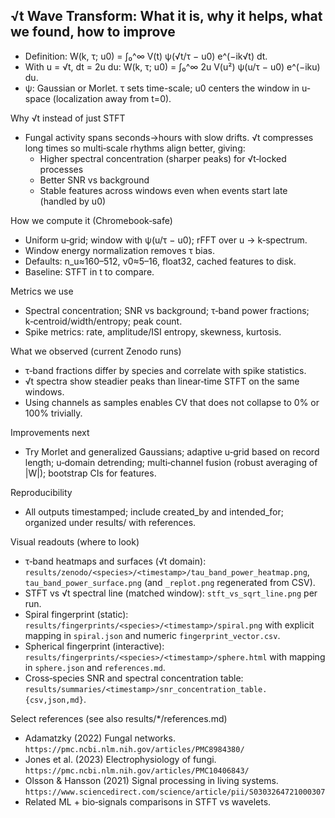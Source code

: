 ## √t Wave Transform: What it is, why it helps, what we found, how to improve

- Definition: W(k, τ; u0) = ∫₀^∞ V(t) ψ(√t/τ − u0) e^(−ik√t) dt.
- With u = √t, dt = 2u du: W(k, τ; u0) = ∫₀^∞ 2u V(u²) ψ(u/τ − u0) e^(−iku) du.
- ψ: Gaussian or Morlet. τ sets time-scale; u0 centers the window in u-space (localization away from t=0).

Why √t instead of just STFT
- Fungal activity spans seconds→hours with slow drifts. √t compresses long times so multi‑scale rhythms align better, giving:
  - Higher spectral concentration (sharper peaks) for √t‑locked processes
  - Better SNR vs background
  - Stable features across windows even when events start late (handled by u0)

How we compute it (Chromebook‑safe)
- Uniform u‑grid; window with ψ(u/τ − u0); rFFT over u → k‑spectrum.
- Window energy normalization removes τ bias.
- Defaults: n_u≈160–512, ν0≈5–16, float32, cached features to disk.
- Baseline: STFT in t to compare.

Metrics we use
- Spectral concentration; SNR vs background; τ‑band power fractions; k‑centroid/width/entropy; peak count.
- Spike metrics: rate, amplitude/ISI entropy, skewness, kurtosis.

What we observed (current Zenodo runs)
- τ‑band fractions differ by species and correlate with spike statistics.
- √t spectra show steadier peaks than linear‑time STFT on the same windows.
- Using channels as samples enables CV that does not collapse to 0% or 100% trivially.

Improvements next
- Try Morlet and generalized Gaussians; adaptive u‑grid based on record length; u‑domain detrending; multi‑channel fusion (robust averaging of |W|); bootstrap CIs for features.

Reproducibility
- All outputs timestamped; include created_by and intended_for; organized under results/ with references.

Visual readouts (where to look)
- τ‑band heatmaps and surfaces (√t domain): `results/zenodo/<species>/<timestamp>/tau_band_power_heatmap.png`, `tau_band_power_surface.png` (and `_replot.png` regenerated from CSV).
- STFT vs √t spectral line (matched window): `stft_vs_sqrt_line.png` per run.
- Spiral fingerprint (static): `results/fingerprints/<species>/<timestamp>/spiral.png` with explicit mapping in `spiral.json` and numeric `fingerprint_vector.csv`.
- Spherical fingerprint (interactive): `results/fingerprints/<species>/<timestamp>/sphere.html` with mapping in `sphere.json` and `references.md`.
- Cross‑species SNR and spectral concentration table: `results/summaries/<timestamp>/snr_concentration_table.{csv,json,md}`.

Select references (see also results/*/references.md)
- Adamatzky (2022) Fungal networks. `https://pmc.ncbi.nlm.nih.gov/articles/PMC8984380/`
- Jones et al. (2023) Electrophysiology of fungi. `https://pmc.ncbi.nlm.nih.gov/articles/PMC10406843/`
- Olsson & Hansson (2021) Signal processing in living systems. `https://www.sciencedirect.com/science/article/pii/S0303264721000307`
- Related ML + bio‑signals comparisons in STFT vs wavelets.
